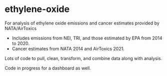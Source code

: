 # ethylene-oxide

For analysis of ethylene oxide emissions and cancer estimates provided by NATA/AirToxics

- Includes emissions from NEI, TRI, and those estimated by EPA from 2014 to 2020. 
- Cancer estimates from NATA 2014 and AirToxics 2021. 

Lots of code to pull, clean, transform, and combine data along with analysis. 

Code in progress for a dashboard as well. 
